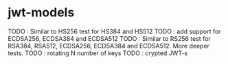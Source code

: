 # jwt-models

TODO : Similar to HS256 test for HS384 and HS512
TODO : add support for ECDSA256, ECDSA384 and ECDSA512
TODO : Similar to RS256 test for RSA384, RSA512, ECDSA256, ECDSA384 and ECDSA512. More deeper tests.
TODO : rotating N number of keys
TODO : crypted JWT-s